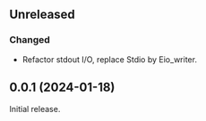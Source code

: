 ## Unreleased

### Changed

- Refactor stdout I/O, replace Stdio by Eio_writer.

## 0.0.1 (2024-01-18)

Initial release.
